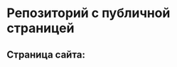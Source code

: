 # Репозиторий с публичной страницей
## Страница сайта:
<!-- Здесь будет cсылка на публичную страницу -->